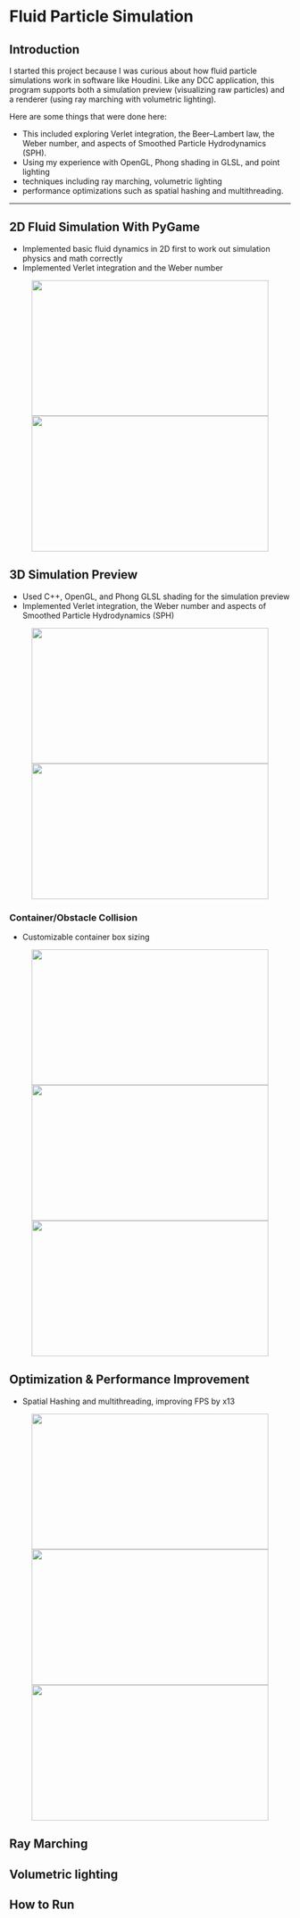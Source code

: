 # Fluid Particle Simulation

## Introduction

I started this project because I was curious about how fluid particle simulations work in software like Houdini. Like any DCC application, this program supports both a simulation preview (visualizing raw particles) and a renderer (using ray marching with volumetric lighting).

Here are some things that were done here: 
- This included exploring Verlet integration, the Beer–Lambert law, the Weber number, and aspects of Smoothed Particle Hydrodynamics (SPH).
- Using my experience with OpenGL, Phong shading in GLSL, and point lighting
- techniques including ray marching, volumetric lighting
- performance optimizations such as spatial hashing and multithreading. 
____________________________

## 2D Fluid Simulation With PyGame
- Implemented basic fluid dynamics in 2D first to work out simulation physics and math correctly
- Implemented Verlet integration and the Weber number
<p align="center">
<img src="https://media.giphy.com/media/Nh850QCpykKsL2O4r6/giphy.gif" object-fit="contain" width="424px" height="243px">
<img src="https://media.giphy.com/media/0eIo2VmXNrguzadziV/giphy.gif" object-fit="contain" width="424px" height="243px">
</p>

## 3D Simulation Preview
- Used C++, OpenGL, and Phong GLSL shading for the simulation preview
- Implemented Verlet integration, the Weber number and aspects of Smoothed Particle Hydrodynamics (SPH)
<p align="center">
<img src="https://media3.giphy.com/media/v1.Y2lkPTc5MGI3NjExcnZ5ZXptZnhkdnFrc2JreGxzNzMzNGlld3JpbHg1ZDVmdXRlcGR0aSZlcD12MV9pbnRlcm5hbF9naWZfYnlfaWQmY3Q9Zw/9B3VWv9m1Hf5LlnlmG/giphy.gif" object-fit="contain" width="424px" height="243px">
<img src="https://media0.giphy.com/media/v1.Y2lkPTc5MGI3NjExaTNzOWszYzBnMTNpOGg3MHNmMTZ3aDhndjhjZDd6NDk3MXB6dGJnNiZlcD12MV9pbnRlcm5hbF9naWZfYnlfaWQmY3Q9Zw/rtB1VRN5QF2rhylDPW/giphy.gif" object-fit="contain" width="424px" height="243px">
<p>

### Container/Obstacle Collision 
- Customizable container box sizing 
<p align="center">
<img src="https://media.giphy.com/media/XKahXL2urTKMADJJUr/giphy.gif" object-fit="contain" width="424px" height="243px">
<img src="https://media.giphy.com/media/69uYbY5LaAEZjqTuN9/giphy.gif" object-fit="contain" width="424px" height="243px">
<img src="https://media.giphy.com/media/ERDGvqDjTXkYn6UfoJ/giphy.gif" object-fit="contain" width="424px" height="243px">
<p>


## Optimization & Performance Improvement
- Spatial Hashing and multithreading, improving FPS by x13
<p align="center">
<img src="https://media3.giphy.com/media/v1.Y2lkPTc5MGI3NjExcmt6bzA0d2lhejRydDYzdGFxZTR2bDJtN2UwbzkzMWs4N20wc2VtOCZlcD12MV9pbnRlcm5hbF9naWZfYnlfaWQmY3Q9Zw/0R272usy1N6x2ov1JW/giphy.gif" object-fit="contain" width="424px" height="243px">
<img src="https://media0.giphy.com/media/v1.Y2lkPTc5MGI3NjExampsaHpzYnR4ZzNpajY4eXU0cTVjMGY2dDlwZmdwazN6ZHYxeWEyYiZlcD12MV9pbnRlcm5hbF9naWZfYnlfaWQmY3Q9Zw/UAdP6HtCkONeSzs2Sy/giphy.gif" object-fit="contain" width="424px" height="243px">
<img src="https://media2.giphy.com/media/v1.Y2lkPTc5MGI3NjExenpteWpuazRuaXc3ZnlzeXAxd2N4eW5xM2VxdWlzdjlxb3Bkb3pheiZlcD12MV9pbnRlcm5hbF9naWZfYnlfaWQmY3Q9Zw/cbrmYq4YpDcMFSu8Pt/giphy.gif" object-fit="contain" width="424px" height="243px">
</p>

## Ray Marching

## Volumetric lighting

## How to Run
